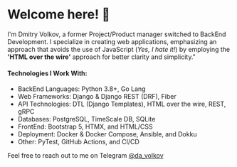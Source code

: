 # Welcome here! 👋

I'm Dmitry Volkov, a former Project/Product manager switched to BackEnd Development. I specialize in creating web applications, emphasizing an approach that avoids the use of JavaScript (_Yes, I hate it!_) by employing the __'HTML over the wire'__ approach for better clarity and simplicity."


#### Technologies I Work With:

- BackEnd Languages: Python 3.8+, Go Lang
- Web Frameworks: Django & Django REST (DRF), Fiber
- API Technologies: DTL (Django Templates), HTML over the wire, REST, gRPC
- Databases: PostgreSQL, TimeScale DB, SQLite
- FrontEnd: Bootstrap 5, HTMX, and HTML/CSS
- Deployment: Docker & Docker Compose, Ansible, and Dokku
- Other: PyTest, GitHub Actions, and CI/CD


Feel free to reach out to me on Telegram [@da_volkov](https://t.me/da_volkov)
